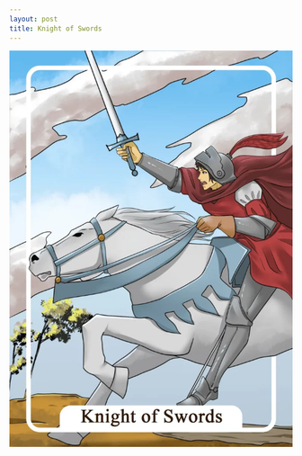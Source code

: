 ```yaml
---
layout: post
title: Knight of Swords
---
```


![](../images/Knight-of-Swords-Tarot-Card-Meaning-732x1024.webp)
